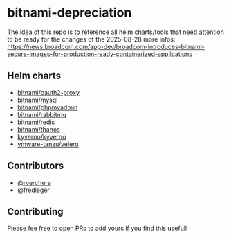 # bitnami-depreciation

The idea of this repo is to reference all helm charts/tools that need attention to be ready for the changes of the 2025-08-28
more infos: https://news.broadcom.com/app-dev/broadcom-introduces-bitnami-secure-images-for-production-ready-containerized-applications

## Helm charts

- [bitnami/oauth2-proxy](./helm/bitnami-oauth2-proxy)
- [bitnami/mysql](./helm/bitnami-mysql)
- [bitnami/phpmyadmin](./helm/bitnami/phpmyadmin)
- [bitnami/rabbitmq](./helm/bitnami-rabbitmq)
- [bitnami/redis](./helm/bitnami-redis)
- [bitnami/thanos](./helm/bitnami-thanos)
- [kyverno/kyverno](./helm/kyverno-kyverno)
- [vmware-tanzu/velero](./helm/vmware-tanzu-velero)

## Contributors

- [@rverchere](https://github.com/rverchere)
- [@fredleger](https://github.com/fredleger)

## Contributing

Please fee free to open PRs to add yours if you find this usefull
